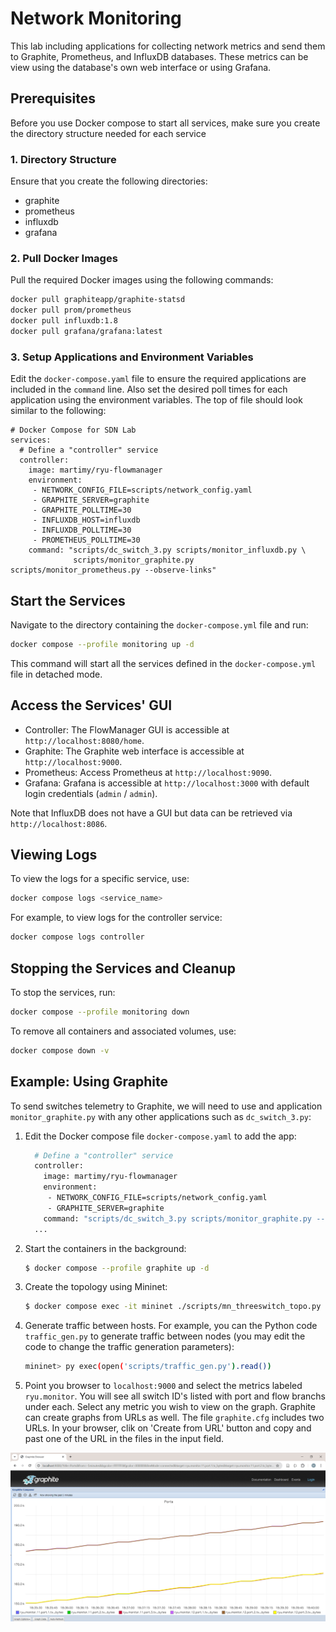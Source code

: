 # Network Monitoring

This lab including applications for collecting network metrics and send them to Graphite, Prometheus, and InfluxDB databases. These metrics can be view using the database's own web interface or using Grafana.

## Prerequisites

Before you use Docker compose to start all services, make sure you create the directory structure needed for each service


### 1. Directory Structure

Ensure that you create the following directories:

- graphite
- prometheus
- influxdb
- grafana


### 2. Pull Docker Images

Pull the required Docker images using the following commands:

```sh
docker pull graphiteapp/graphite-statsd
docker pull prom/prometheus
docker pull influxdb:1.8
docker pull grafana/grafana:latest
```

### 3. Setup Applications and Environment Variables

Edit the `docker-compose.yaml` file to ensure the required applications are included in the `command` line. Also set the desired poll times for each application using the environment variables. The top of file should look similar to the following:

```
# Docker Compose for SDN Lab
services:
  # Define a "controller" service
  controller:
    image: martimy/ryu-flowmanager
    environment:
     - NETWORK_CONFIG_FILE=scripts/network_config.yaml
     - GRAPHITE_SERVER=graphite
     - GRAPHITE_POLLTIME=30
     - INFLUXDB_HOST=influxdb
     - INFLUXDB_POLLTIME=30
     - PROMETHEUS_POLLTIME=30
    command: "scripts/dc_switch_3.py scripts/monitor_influxdb.py \
              scripts/monitor_graphite.py scripts/monitor_prometheus.py --observe-links"
```

## Start the Services

Navigate to the directory containing the `docker-compose.yml` file and run:

```sh
docker compose --profile monitoring up -d
```

This command will start all the services defined in the `docker-compose.yml` file in detached mode.

## Access the Services' GUI

- Controller: The FlowManager GUI is accessible at `http://localhost:8080/home`.
- Graphite: The Graphite web interface is accessible at `http://localhost:9000`.
- Prometheus: Access Prometheus at `http://localhost:9090`.
- Grafana: Grafana is accessible at `http://localhost:3000` with default login credentials (`admin` / `admin`).

Note that InfluxDB does not have a GUI but data can be retrieved via `http://localhost:8086`.


## Viewing Logs

To view the logs for a specific service, use:
```sh
docker compose logs <service_name>
```

For example, to view logs for the controller service:
```sh
docker compose logs controller
```

## Stopping the Services and Cleanup

To stop the services, run:
```sh
docker compose --profile monitoring down
```

To remove all containers and associated volumes, use:

```sh
docker compose down -v
```

## Example: Using Graphite

To send switches telemetry to Graphite, we will need to use and application `monitor_graphite.py` with any other applications such as `dc_switch_3.py`:

1. Edit the Docker compose file `docker-compose.yaml` to add the app:

    ```bash
      # Define a "controller" service
      controller:
        image: martimy/ryu-flowmanager
        environment:
         - NETWORK_CONFIG_FILE=scripts/network_config.yaml
         - GRAPHITE_SERVER=graphite
        command: "scripts/dc_switch_3.py scripts/monitor_graphite.py --observe-links"
      ...
    ```

2. Start the containers in the background:

    ```bash
    $ docker compose --profile graphite up -d
    ```

3. Create the topology using Mininet:

    ```bash
    $ docker compose exec -it mininet ./scripts/mn_threeswitch_topo.py
    ```

4. Generate traffic between hosts. For example, you can the Python code `traffic_gen.py` to generate traffic between nodes (you may edit the code to change the traffic generation parameters):

   ```bash
   mininet> py exec(open('scripts/traffic_gen.py').read())
   ```

5. Point you browser to `localhost:9000` and select the metrics labeled `ryu.monitor`. You will see all switch ID's listed with port and flow branchs under each. Select any metric you wish to view on the graph. Graphite can create graphs from URLs as well. The file `graphite.cfg` includes two URLs. In your browser, clik on 'Create from URL' button and copy and past one of the URL in the files in the input field.

![Graphite Graph](graphite.png)

